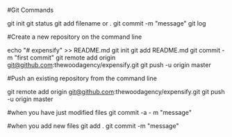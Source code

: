 #Git Commands

git init
git status
git add filename or .
git commit -m "message"
git log

#Create a new repository on the command line

echo "# expensify" >> README.md
git init
git add README.md
git commit -m "first commit"
git remote add origin git@github.com:thewoodagency/expensify.git
git push -u origin master

#Push an existing repository from the command line

git remote add origin git@github.com:thewoodagency/expensify.git
git push -u origin master


#when you have just modified files
git commit -a - m "message"

#when you add new files
git add .
git commit -m "message"
